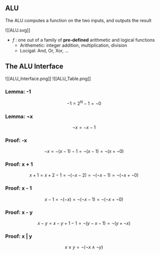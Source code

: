 ## ALU
The ALU computes a function on the two inputs, and outputs the result

![[ALU.svg]]
- $f$ : one out of a family of **pre-defined** arithmetic and logical functions
	- Arithemetic: integer addition, multiplication, division
	- Locigal: And, Or, Xor, ...


## The ALU Interface
![[ALU_Interface.png]]
![[ALU_Table.png]]
### Lemma: -1
$$-1 = 2^N - 1 = \neg0$$
### Lemma: ¬x
$$\neg x = -x-1$$
### Proof: -x
$$-x = -(x - 1) - 1 = \neg(x-1) = \neg(x+\neg 0)$$
### Proof: x + 1
$$x + 1 = x + 2- 1 = \neg(- x - 2) = \neg(\neg x - 1) = \neg (\neg x + \neg 0)$$
### Proof: x - 1
$$x-1 = \neg (-x) = \neg(\neg x - 1) = \neg (\neg x + \neg 0)$$

### Proof: x - y
$$x-y = x-y + 1 - 1 = \neg(y - x - 1) = \neg(y + \neg x)$$
### Proof: x | y
$$x\lor y  = \neg(\neg x \land \neg y)$$
